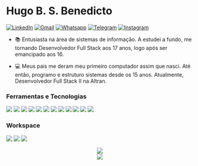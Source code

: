 # Hugo B. S. Benedicto

[![LinkedIn](https://img.shields.io/badge/LinkedIn-0077B5?style=for-the-badge&logo=linkedin&logoColor=white)](https://www.linkedin.com/in/hugobsb/) [![Gmail](https://img.shields.io/badge/Gmail-D14836?style=for-the-badge&logo=gmail&logoColor=white)](mailto:hugobsbenedicto@gmail.com?subject=Subject&amp;body=Message) [![Whatsapp](https://img.shields.io/badge/WhatsApp-25D366?style=for-the-badge&logo=whatsapp&logoColor=white)](https://web.whatsapp.com/send?phone=5511983022367&text=Hello+from+GitHub) [![Telegram](https://img.shields.io/badge/Telegram-2CA5E0?style=for-the-badge&logo=telegram&logoColor=white)](https://t.me/hugobenedicto) [![Instagram](https://img.shields.io/badge/Instagram-E4405F?style=for-the-badge&logo=instagram&logoColor=white)](https://www.instagram.com/hugobsb1)

- 📚 Entusiasta na área de sistemas de informação. A estudei a fundo, me tornando Desenvolvedor Full Stack aos 17 anos, logo após ser emancipado aos 16.

- 💻 Meus pais me deram meu primeiro computador assim que nasci. Até então, programo e estruturo sistemas desde os 15 anos. Atualmente, Desenvolvedor Full Stack II na Altran.

### Ferramentas e Tecnologias

<p float="left">

  <img src="https://img.shields.io/badge/React-20232A?style=for-the-badge&logo=react&logoColor=61DAFB" />
  
  <img src="https://img.shields.io/badge/React_Router-CA4245?style=for-the-badge&logo=react-router&logoColor=white" />
  
  <img src="https://img.shields.io/badge/React_Native-20232A?style=for-the-badge&logo=react&logoColor=61DAFB" />
  
  <img src="https://img.shields.io/badge/Node.js-43853D?style=for-the-badge&logo=node.js&logoColor=white" />
  
  <img src="https://img.shields.io/badge/Express.js-404D59?style=for-the-badge" />
  
  <img src="https://img.shields.io/badge/JavaScript-323330?style=for-the-badge&logo=javascript&logoColor=F7DF1E" />
  
  <img src="https://img.shields.io/badge/Kotlin-0095D5?&style=for-the-badge&logo=kotlin&logoColor=white" />
  
  <img src="https://img.shields.io/badge/MySQL-00000F?style=for-the-badge&logo=mysql&logoColor=white" />
  
  <img src="https://img.shields.io/badge/SQLite-07405E?style=for-the-badge&logo=sqlite&logoColor=white" />
  
  <img src="https://img.shields.io/badge/MongoDB-4EA94B?style=for-the-badge&logo=mongodb&logoColor=white" />
  
  <img src="https://img.shields.io/badge/Netlify-00C7B7?style=for-the-badge&logo=netlify&logoColor=white" />
  
  <img src="https://img.shields.io/badge/Heroku-430098?style=for-the-badge&logo=heroku&logoColor=white" />

</p>

### Workspace

<p float="left">

  <img src="https://img.shields.io/badge/Windows-10-0078D6?style=for-the-badge&logo=windows&logoColor=white" />

  <img src="https://img.shields.io/badge/Intel-Core_i7_8th-8700?style=for-the-badge&logo=intel&logoColor=white" />
  
  <img src="https://img.shields.io/badge/NVIDIA-GTX1650-76B900?style=for-the-badge&logo=nvidia&logoColor=white" />
  
</p>

<p align="center">
  <img src="https://github-readme-stats.vercel.app/api?username=Hugobsb&&show_icons=true&title_color=ffffff&icon_color=bb2acf&text_color=daf7dc&bg_color=151515" />
  <br />
  <img src="https://github-readme-stats.vercel.app/api/wakatime?username=Hugobsb" />
</p>
